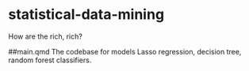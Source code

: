 # statistical-data-mining
How are the rich, rich?


##main.qmd
The codebase for models Lasso regression, decision tree, random forest classifiers.
